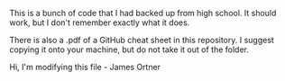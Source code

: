 This is a bunch of code that I had backed up from high school. It should work, but I don't remember exactly what it does.

There is also a .pdf of a GitHub cheat sheet in this repository. I suggest copying it onto your machine, but do not take it out of the folder.

Hi, I'm modifying this file - James Ortner